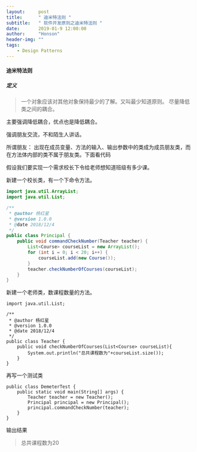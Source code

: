 ```yaml
---
layout:     post
title:      " 迪米特法则 "
subtitle:   " 软件开发原则之迪米特法则 "
date:       2019-01-9 12:00:00
author:     "Honson"
header-img: ""
tags:
    - Design Patterns
---
```




#### 迪米特法则
##### 定义
> 一个对象应该对其他对象保持最少的了解。又叫最少知道原则。
尽量降低类之间的耦合。

主要强调降低耦合，优点也是降低耦合。

强调朋友交流，不和陌生人讲话。

所谓朋友：
出现在成员变量、方法的输入、输出参数中的类成为成员朋友类，而在方法体内部的类不属于朋友类。下面看代码

假设我们要实现一个需求校长下令给老师想知道班级有多少课。

新建一个校长类，有一个下命令方法。
```java
import java.util.ArrayList;
import java.util.List;

/**
 * @author 杨红星
 * @version 1.0.0
 * @date 2018/12/4
 */
public class Principal {
    public void commandCheckNumber(Teacher teacher) {
        List<Course> courseList = new ArrayList();
        for (int i = 0; i < 20; i++) {
            courseList.add(new Course());
        }
        teacher.checkNumberOfCourses(courseList);
    }
}
```
新建一个老师类，数课程数量的方法。

```
import java.util.List;

/**
 * @author 杨红星
 * @version 1.0.0
 * @date 2018/12/4
 */
public class Teacher {
    public void checkNumberOfCourses(List<Course> courseList){
        System.out.println("总共课程数为"+courseList.size());
    }
}

```
再写一个测试类

```
public class DemeterTest {
    public static void main(String[] args) {
        Teacher teacher = new Teacher();
        Principal principal = new Principal();
        principal.commandCheckNumber(teacher);
    }
}
```
输出结果
> 总共课程数为20

